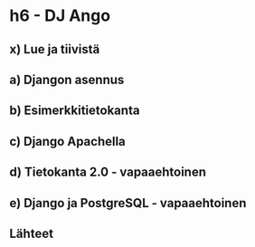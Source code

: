 # h6 - DJ Ango

## x) Lue ja tiivistä

## a) Djangon asennus

## b) Esimerkkitietokanta

## c) Django Apachella

## d) Tietokanta 2.0 - vapaaehtoinen

## e) Django ja PostgreSQL - vapaaehtoinen

## Lähteet
